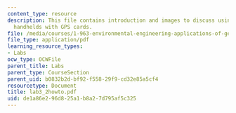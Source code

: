 ```yaml
---
content_type: resource
description: This file contains introduction and images to discuss using of arcpad
  handhelds with GPS cards.
file: /media/courses/1-963-environmental-engineering-applications-of-geographic-information-systems-fall-2004/de1a86e296d825a1b8a27d795af5c325_lab3_2howto.pdf
file_type: application/pdf
learning_resource_types:
- Labs
ocw_type: OCWFile
parent_title: Labs
parent_type: CourseSection
parent_uid: b0832b2d-bf92-f558-29f9-cd32e85a5cf4
resourcetype: Document
title: lab3_2howto.pdf
uid: de1a86e2-96d8-25a1-b8a2-7d795af5c325
---
```


